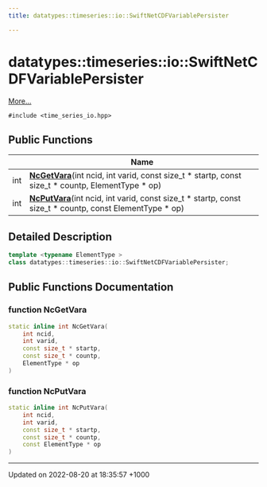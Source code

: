 ```yaml
---
title: datatypes::timeseries::io::SwiftNetCDFVariablePersister

---
```


# datatypes::timeseries::io::SwiftNetCDFVariablePersister



 [More...](#detailed-description)


`#include <time_series_io.hpp>`

## Public Functions

|                | Name           |
| -------------- | -------------- |
| int | **[NcGetVara](/cpp/Classes/classdatatypes_1_1timeseries_1_1io_1_1SwiftNetCDFVariablePersister/#function-ncgetvara)**(int ncid, int varid, const size_t * startp, const size_t * countp, ElementType * op) |
| int | **[NcPutVara](/cpp/Classes/classdatatypes_1_1timeseries_1_1io_1_1SwiftNetCDFVariablePersister/#function-ncputvara)**(int ncid, int varid, const size_t * startp, const size_t * countp, const ElementType * op) |

## Detailed Description

```cpp
template <typename ElementType >
class datatypes::timeseries::io::SwiftNetCDFVariablePersister;
```

## Public Functions Documentation

### function NcGetVara

```cpp
static inline int NcGetVara(
    int ncid,
    int varid,
    const size_t * startp,
    const size_t * countp,
    ElementType * op
)
```


### function NcPutVara

```cpp
static inline int NcPutVara(
    int ncid,
    int varid,
    const size_t * startp,
    const size_t * countp,
    const ElementType * op
)
```


-------------------------------

Updated on 2022-08-20 at 18:35:57 +1000